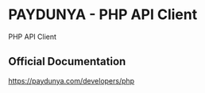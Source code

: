 PAYDUNYA - PHP API Client
============================
PHP API Client

## Official Documentation
https://paydunya.com/developers/php